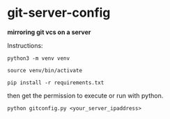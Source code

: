 # git-server-config

**mirroring git vcs on a server**

Instructions:

`python3 -m venv venv`

`source venv/bin/activate`

`pip install -r requirements.txt`

then get the permission to execute or run with python.

`python gitconfig.py <your_server_ipaddress>`